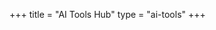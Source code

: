 +++
title = "AI Tools Hub"
type = "ai-tools"
+++

<!--
<div class="hero-section"></div>
<div class="services-grid"></div>
<div class="security-section"><h2>Security & Privacy</h2><div class="security-grid"></div></div>

<script src="/shared/components/frontpage.js"></script>
<link rel="stylesheet" href="/assets/css/styles.css">
-->